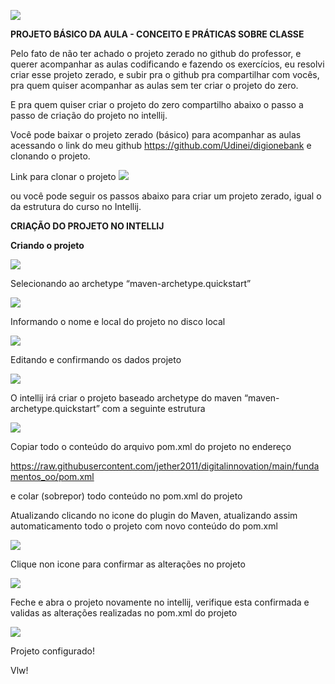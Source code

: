 ![](img/kotlin_classes.png)

**PROJETO BÁSICO DA AULA - CONCEITO E PRÁTICAS SOBRE CLASSE**


Pelo fato de não ter achado o projeto zerado no github do professor, 
e querer acompanhar as aulas codificando e fazendo os exercícios, eu resolvi criar esse projeto zerado, 
e subir pra o github pra compartilhar com vocês, pra quem quiser acompanhar as aulas sem ter criar o projeto do zero.

E pra quem quiser criar o projeto do zero compartilho abaixo o passo a passo de
criação do projeto no intellij.

Você pode baixar o projeto zerado (básico) para acompanhar as aulas acessando o link do meu github https://github.com/Udinei/digionebank e clonando o projeto.


Link para clonar o projeto
![](img/clonando.png)

ou você pode seguir os passos abaixo para criar um projeto zerado, igual o da estrutura do curso no Intellij.

**CRIAÇÃO DO PROJETO NO INTELLIJ**

**Criando o projeto**

![](img/clip_image002.jpg)

 

Selecionando ao archetype “maven-archetype.quickstart”

![](img/clip_image004.jpg)

Informando o nome e local do projeto no disco local

![](img/clip_image006.jpg)

 

Editando e confirmando os dados projeto

![](img/clip_image008.jpg)

 

 

 

 

 

 

 

 

 

 

 

 

 

O intellij irá criar o projeto baseado archetype do maven “maven-archetype.quickstart” com a seguinte estrutura

![](img/clip_image009.jpg)

 

Copiar todo o conteúdo do arquivo pom.xml do projeto no endereço

https://raw.githubusercontent.com/jether2011/digitalinnovation/main/fundamentos_oo/pom.xml

e colar (sobrepor) todo conteúdo no pom.xml do projeto

 

 

 

 

 

Atualizando clicando no icone do plugin do Maven, atualizando assim automaticamento todo o projeto com novo conteúdo do pom.xml

![](img/clip_image011.jpg)

Clique non icone para confirmar as alterações no projeto

![](img/clip_image012.jpg)

 

 

Feche e abra o projeto novamente no intellij, verifique esta confirmada e validas as alterações realizadas no pom.xml do projeto

![](img/clip_image014.jpg)

 

Projeto configurado!

Vlw! 